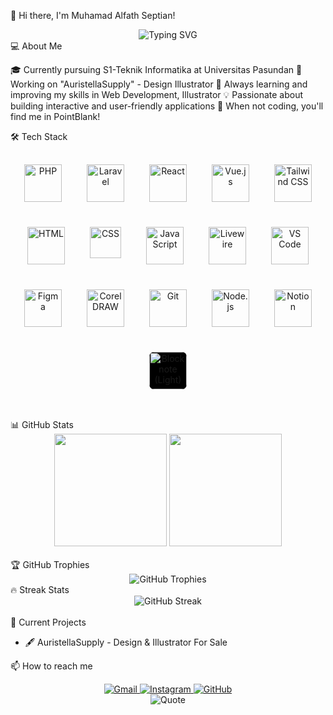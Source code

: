👋 Hi there, I'm Muhamad Alfath Septian!
<div align="center">
  <img src="https://readme-typing-svg.herokuapp.com?font=Fira+Code&size=25&duration=3000&pause=1000&color=FFA500&center=true&vCenter=true&width=600&height=100&lines=S1+Teknik+Informatika;Universitas+Pasundan;Web+Developer;IoT+Enthusiast;Drone+FPV+Pilot" alt="Typing SVG" />
</div>
💻 About Me

🎓 Currently pursuing S1-Teknik Informatika at Universitas Pasundan
🔭 Working on "AuristellaSupply" - Design Illustrator
🌱 Always learning and improving my skills in Web Development, Illustrator
💡 Passionate about building interactive and user-friendly applications
🚁 When not coding, you'll find me in PointBlank!

🛠️ Tech Stack
<div align="center" style="display: flex; flex-wrap: wrap; justify-content: center; gap: 20px; margin: 20px 0;">
  <img width="60" src="https://www.php.net/images/logos/new-php-logo.svg" alt="PHP" style="margin: 10px;" />
  <img width="60" src="https://laravel.com/img/logomark.min.svg" alt="Laravel" style="margin: 10px;" />
  <img width="60" src="https://upload.wikimedia.org/wikipedia/commons/a/a7/React-icon.svg" alt="React" style="margin: 10px;" />
  <img width="60" src="https://vuejs.org/images/logo.png" alt="Vue.js" style="margin: 10px;" />
  <img width="60" src="https://upload.wikimedia.org/wikipedia/commons/thumb/d/d5/Tailwind_CSS_Logo.svg/1675px-Tailwind_CSS_Logo.svg.png" alt="Tailwind CSS" style="margin: 10px;" />
 <img width="60" src="https://upload.wikimedia.org/wikipedia/commons/thumb/6/61/HTML5_logo_and_wordmark.svg/768px-HTML5_logo_and_wordmark.svg.png" alt="HTML" style="margin: 10px;" /> 
  <img width="50" src="https://upload.wikimedia.org/wikipedia/commons/thumb/d/d5/CSS3_logo_and_wordmark.svg/363px-CSS3_logo_and_wordmark.svg.png" alt="CSS" style="margin: 10px;" />
  <img width="60" src="https://upload.wikimedia.org/wikipedia/commons/6/6a/JavaScript-logo.png" alt="JavaScript" style="margin: 10px;" />
  <img width="60" src="https://laravel-livewire.com/img/twitter.png" alt="Livewire" style="margin: 10px;" />
  <img width="60" src="https://code.visualstudio.com/assets/images/code-stable.png" alt="VS Code" style="margin: 10px;" />
  <img width="60" src="https://cdn.sanity.io/images/599r6htc/regionalized/5094051dac77593d0f0978bdcbabaf79e5bb855c-1080x1080.png?w=540&q=75&fit=max&auto=format&dpr=1.5" alt="Figma" style="margin: 10px;" />
<img width="60" src="https://yourcdn.com/path/coreldraw-logo.png" alt="CorelDRAW" style="margin: 10px;" />



  
  
  
  <img width="60" src="https://git-scm.com/images/logos/downloads/Git-Icon-1788C.png" alt="Git" style="margin: 10px;" />
  <img width="60" src="https://upload.wikimedia.org/wikipedia/commons/thumb/d/d9/Node.js_logo.svg/590px-Node.js_logo.svg.png" alt="Node.js" style="margin: 10px;" />
  <img width="60" src="https://www.notion.so/cdn-cgi/image/format=auto,width=1920,quality=100/front-static/shared/icons/notion-app-icon-3d.png" alt="Notion" style="margin: 10px;" />
<img width="60" src="https://raw.githubusercontent.com/blocknote-io/blocknote/main/branding/logo-light.png" alt="Blocknote (Light)" style="margin: 10px; background-color: black; border-radius: 8px;" />

</div>
<br>
📊 GitHub Stats
<div align="center">
  <img height="180em" src="https://github-readme-stats.vercel.app/api?username=dzikrisee&show_icons=true&theme=tokyonight&include_all_commits=true&count_private=true"/>
  <img height="180em" src="https://github-readme-stats.vercel.app/api/top-langs/?username=dzikrisee&layout=compact&langs_count=7&theme=tokyonight"/>
</div>
<br>
🏆 GitHub Trophies
<div align="center">
  <img src="https://github-profile-trophy.vercel.app/?username=dzikrisee&theme=darkhub&no-frame=false&no-bg=true&margin-w=4" alt="GitHub Trophies"/>
</div>
🔥 Streak Stats
<div align="center">
  <img src="https://github-readme-streak-stats.herokuapp.com/?user=dzikrisee&theme=dark" alt="GitHub Streak"/>
</div>
<br>
🚀 Current Projects
<ul>
  <li>🖋 AuristellaSupply - Design & Illustrator For Sale </li>
</ul>


📫 How to reach me
<div align="center">
  <a href="mailto:muhamadafattt@gmail.com">
    <img src="https://img.shields.io/badge/Gmail-D14836?style=for-the-badge&logo=gmail&logoColor=white" alt="Gmail"/>
  </a>
  <a href="https://www.instagram.com/_muhamadafat/" target="_blank">
    <img src="https://img.shields.io/badge/Instagram-E4405F?style=for-the-badge&logo=instagram&logoColor=white" alt="Instagram"/>
  </a>
  <a href="https://github.com/Muhamadafat" target="_blank">
    <img src="https://img.shields.io/badge/GitHub-100000?style=for-the-badge&logo=github&logoColor=white" alt="GitHub"/>
  </a>
</div>

<div align="center">
<img src="https://img.shields.io/badge/quote-Life%20As%20If%20You%20Were%20To%20Die%20Tomorrow-red?style=for-the-badge&logo=quote" alt="Quote" />
</div>
